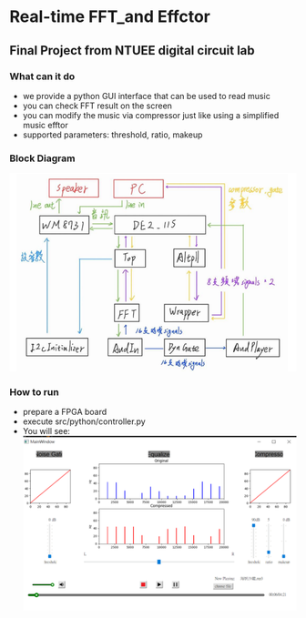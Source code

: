 # Real-time FFT_and Effctor
## Final Project from NTUEE digital circuit lab
### What can it do
* we provide a python GUI interface that can be used to read music
* you can check FFT result on the screen
* you can modify the music via compressor just like using a simplified music efftor
* supported parameters: threshold, ratio, makeup
### Block Diagram
![myimage-alt-tag](doc/pic3.png)
### How to run
* prepare a FPGA board
* execute src/python/controller.py
* You will see:
![myimage-alt-tag](doc/pic2.png)
